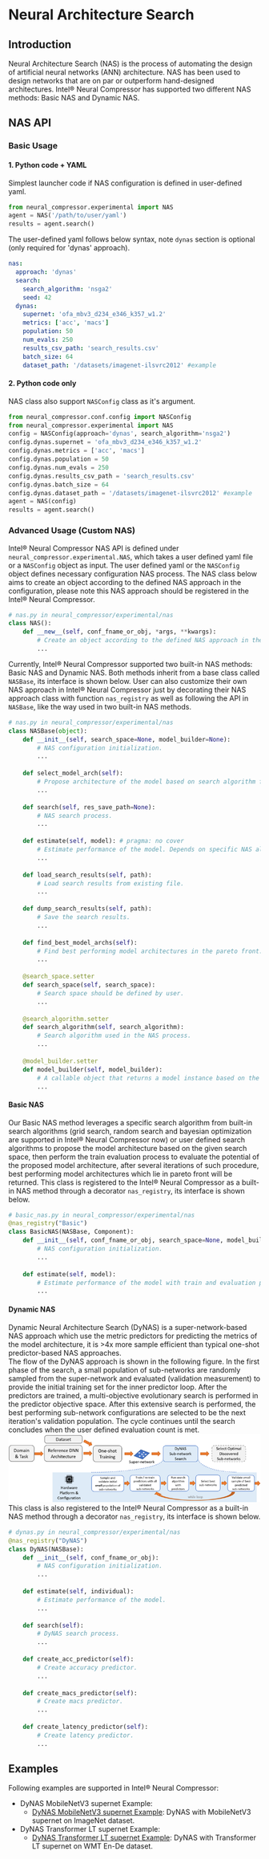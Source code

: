 # Neural Architecture Search

## Introduction
Neural Architecture Search (NAS) is the process of automating the design of artificial neural networks (ANN) architecture. NAS has been used to design networks that are on par or outperform hand-designed architectures. Intel® Neural Compressor has supported two different NAS methods: Basic NAS and Dynamic NAS.

## NAS API

### Basic Usage

#### 1. Python code + YAML

Simplest launcher code if NAS configuration is defined in user-defined yaml.

```python
from neural_compressor.experimental import NAS
agent = NAS('/path/to/user/yaml')
results = agent.search()
```

The user-defined yaml follows below syntax, note `dynas` section is optional (only required for 'dynas' approach).

```yaml
nas:
  approach: 'dynas'
  search:
    search_algorithm: 'nsga2'
    seed: 42
  dynas:
    supernet: 'ofa_mbv3_d234_e346_k357_w1.2'
    metrics: ['acc', 'macs']
    population: 50
    num_evals: 250
    results_csv_path: 'search_results.csv'
    batch_size: 64
    dataset_path: '/datasets/imagenet-ilsvrc2012' #example
```

#### 2. Python code only

NAS class also support `NASConfig` class as it's argument.

```python
from neural_compressor.conf.config import NASConfig
from neural_compressor.experimental import NAS
config = NASConfig(approach='dynas', search_algorithm='nsga2')
config.dynas.supernet = 'ofa_mbv3_d234_e346_k357_w1.2'
config.dynas.metrics = ['acc', 'macs']
config.dynas.population = 50
config.dynas.num_evals = 250
config.dynas.results_csv_path = 'search_results.csv'
config.dynas.batch_size = 64
config.dynas.dataset_path = '/datasets/imagenet-ilsvrc2012' #example
agent = NAS(config)
results = agent.search()
```

### Advanced Usage (Custom NAS)

Intel® Neural Compressor NAS API is defined under `neural_compressor.experimental.NAS`, which takes a user defined yaml file or a `NASConfig` object as input. The user defined yaml or the `NASConfig` object defines necessary configuration NAS process. The NAS class below aims to create an object according to the defined NAS approach in the configuration, please note this NAS approach should be registered in the Intel® Neural Compressor.

```python
# nas.py in neural_compressor/experimental/nas
class NAS():
    def __new__(self, conf_fname_or_obj, *args, **kwargs):
        # Create an object according to the defined NAS approach in the configuration.
        ...
```

Currently, Intel® Neural Compressor supported two built-in NAS methods: Basic NAS and Dynamic NAS. Both methods inherit from a base class called `NASBase`, its interface is shown below. User can also customize their own NAS approach in Intel® Neural Compressor just by decorating their NAS approach class with function `nas_registry` as well as following the API in `NASBase`, like the way used in two built-in NAS methods.

```python
# nas.py in neural_compressor/experimental/nas
class NASBase(object):
    def __init__(self, search_space=None, model_builder=None):
        # NAS configuration initialization.
        ...

    def select_model_arch(self):
        # Propose architecture of the model based on search algorithm for next search iteration.
        ...

    def search(self, res_save_path=None):
        # NAS search process.
        ...

    def estimate(self, model): # pragma: no cover
        # Estimate performance of the model. Depends on specific NAS algorithm.
        ...

    def load_search_results(self, path):
        # Load search results from existing file.
        ...

    def dump_search_results(self, path):
        # Save the search results.
        ...

    def find_best_model_archs(self):
        # Find best performing model architectures in the pareto front.
        ...

    @search_space.setter
    def search_space(self, search_space):
        # Search space should be defined by user.
        ...

    @search_algorithm.setter
    def search_algorithm(self, search_algorithm):
        # Search algorithm used in the NAS process.
        ...

    @model_builder.setter
    def model_builder(self, model_builder):
        # A callable object that returns a model instance based on the model architecture input.
        ...
```

#### Basic NAS
Our Basic NAS method leverages a specific search algorithm from built-in search algorithms (grid search, random search and bayesian optimization are supported in Intel® Neural Compressor now) or user defined search algorithms to propose the model architecture based on the given search space, then perform the train evaluation process to evaluate the potential of the proposed model architecture, after several iterations of such procedure, best performing model architectures which lie in pareto front will be returned. This class is registered to the Intel® Neural Compressor as a built-in NAS method through a decorator `nas_registry`, its interface is shown below.

```python
# basic_nas.py in neural_compressor/experimental/nas
@nas_registry("Basic")
class BasicNAS(NASBase, Component):
    def __init__(self, conf_fname_or_obj, search_space=None, model_builder=None):
        # NAS configuration initialization.
        ...

    def estimate(self, model):
        # Estimate performance of the model with train and evaluation process.
        ...
```

#### Dynamic NAS
Dynamic Neural Architecture Search (DyNAS) is a super-network-based NAS approach which use the metric predictors for predicting the metrics of the model architecture, it is >4x more sample efficient than typical one-shot predictor-based NAS approaches.
<br>
The flow of the DyNAS approach is shown in the following figure. In the first phase of the search, a small population of sub-networks are randomly sampled from the super-network and evaluated (validation measurement) to provide the initial training set for the inner predictor loop. After the predictors are trained, a multi-objective evolutionary search is performed in the predictor objective space. After this extensive search is performed, the best performing sub-network configurations are selected to be the next iteration's validation population. The cycle continues until the search concludes when the user defined evaluation count is met.
<br>
![DyNAS Workflow](./_static/imgs/dynas.png)
<br>
This class is also registered to the Intel® Neural Compressor as a built-in NAS method through a decorator `nas_registry`, its interface is shown below.

```python
# dynas.py in neural_compressor/experimental/nas
@nas_registry("DyNAS")
class DyNAS(NASBase):
    def __init__(self, conf_fname_or_obj):
        # NAS configuration initialization.
        ...

    def estimate(self, individual):
        # Estimate performance of the model.
        ...

    def search(self):
        # DyNAS search process.
        ...

    def create_acc_predictor(self):
        # Create accuracy predictor.
        ...

    def create_macs_predictor(self):
        # Create macs predictor.
        ...

    def create_latency_predictor(self):
        # Create latency predictor.
        ...
```

## Examples

Following examples are supported in Intel® Neural Compressor:

- DyNAS MobileNetV3 supernet Example:
  - [DyNAS MobileNetV3 supernet Example](../examples/notebook/dynas/MobileNetV3_Supernet_NAS.ipynb): DyNAS with MobileNetV3 supernet on ImageNet dataset.
- DyNAS Transformer LT supernet Example:
  - [DyNAS Transformer LT supernet Example](../examples/notebook/dynas/TransformerLT_Supernet_NAS.ipynb): DyNAS with Transformer LT supernet on WMT En-De dataset.

